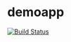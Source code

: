 # demoapp
[![Build Status](https://travis-ci.org/gamzeakmann/demoapp.svg?branch=master)](https://travis-ci.org/gamzeakmann/demoapp)
